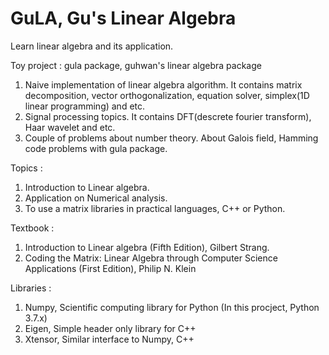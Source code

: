 # GuLA, Gu's Linear Algebra
Learn linear algebra and its application.

Toy project : gula package, guhwan's linear algebra package
1) Naive implementation of linear algebra algorithm.
   It contains matrix decomposition, vector orthogonalization, equation solver,
   simplex(1D linear programming) and etc.
2) Signal processing topics.
   It contains DFT(descrete fourier transform), Haar wavelet and etc.
3) Couple of problems about number theory.
   About Galois field, Hamming code problems with gula package.


Topics : 
1) Introduction to Linear algebra.
2) Application on Numerical analysis.
3) To use a matrix libraries in practical languages, C++ or Python.

Textbook :
1) Introduction to Linear algebra (Fifth Edition), Gilbert Strang.
2) Coding the Matrix: Linear Algebra through Computer Science Applications (First Edition), Philip N. Klein

Libraries :
1) Numpy, Scientific computing library for Python
   (In this procject, Python 3.7.x)
2) Eigen, Simple header only library for C++
3) Xtensor, Similar interface to Numpy, C++
